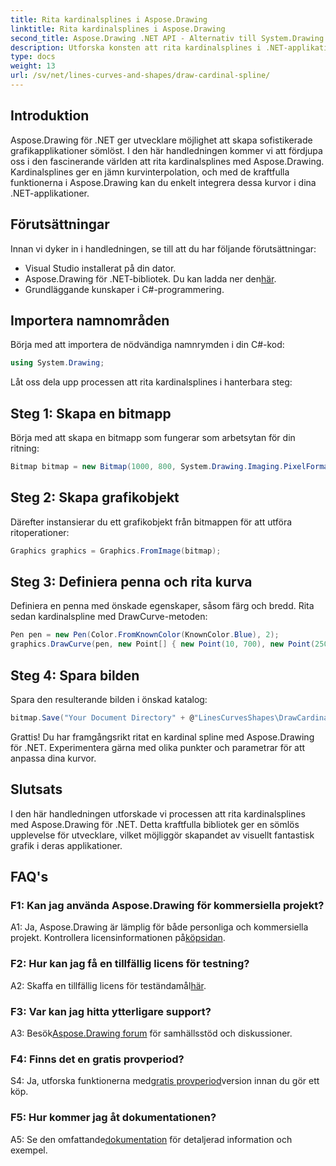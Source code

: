 ```yaml
---
title: Rita kardinalsplines i Aspose.Drawing
linktitle: Rita kardinalsplines i Aspose.Drawing
second_title: Aspose.Drawing .NET API - Alternativ till System.Drawing.Common
description: Utforska konsten att rita kardinalsplines i .NET-applikationer med Aspose.Drawing. Skapa smidiga kurvor utan ansträngning.
type: docs
weight: 13
url: /sv/net/lines-curves-and-shapes/draw-cardinal-spline/
---
```

## Introduktion

Aspose.Drawing för .NET ger utvecklare möjlighet att skapa sofistikerade grafikapplikationer sömlöst. I den här handledningen kommer vi att fördjupa oss i den fascinerande världen att rita kardinalsplines med Aspose.Drawing. Kardinalsplines ger en jämn kurvinterpolation, och med de kraftfulla funktionerna i Aspose.Drawing kan du enkelt integrera dessa kurvor i dina .NET-applikationer.

## Förutsättningar

Innan vi dyker in i handledningen, se till att du har följande förutsättningar:

- Visual Studio installerat på din dator.
-  Aspose.Drawing för .NET-bibliotek. Du kan ladda ner den[här](https://releases.aspose.com/drawing/net/).
- Grundläggande kunskaper i C#-programmering.

## Importera namnområden

Börja med att importera de nödvändiga namnrymden i din C#-kod:

```csharp
using System.Drawing;
```

Låt oss dela upp processen att rita kardinalsplines i hanterbara steg:

## Steg 1: Skapa en bitmapp

Börja med att skapa en bitmapp som fungerar som arbetsytan för din ritning:

```csharp
Bitmap bitmap = new Bitmap(1000, 800, System.Drawing.Imaging.PixelFormat.Format32bppPArgb);
```

## Steg 2: Skapa grafikobjekt

Därefter instansierar du ett grafikobjekt från bitmappen för att utföra ritoperationer:

```csharp
Graphics graphics = Graphics.FromImage(bitmap);
```

## Steg 3: Definiera penna och rita kurva

Definiera en penna med önskade egenskaper, såsom färg och bredd. Rita sedan kardinalspline med DrawCurve-metoden:

```csharp
Pen pen = new Pen(Color.FromKnownColor(KnownColor.Blue), 2);
graphics.DrawCurve(pen, new Point[] { new Point(10, 700), new Point(250, 500), new Point(500, 10), new Point(750, 500), new Point(990, 700) });
```

## Steg 4: Spara bilden

Spara den resulterande bilden i önskad katalog:

```csharp
bitmap.Save("Your Document Directory" + @"LinesCurvesShapes\DrawCardinalSpline_out.png");
```

Grattis! Du har framgångsrikt ritat en kardinal spline med Aspose.Drawing för .NET. Experimentera gärna med olika punkter och parametrar för att anpassa dina kurvor.

## Slutsats

I den här handledningen utforskade vi processen att rita kardinalsplines med Aspose.Drawing för .NET. Detta kraftfulla bibliotek ger en sömlös upplevelse för utvecklare, vilket möjliggör skapandet av visuellt fantastisk grafik i deras applikationer.

## FAQ's

### F1: Kan jag använda Aspose.Drawing för kommersiella projekt?

 A1: Ja, Aspose.Drawing är lämplig för både personliga och kommersiella projekt. Kontrollera licensinformationen på[köpsidan](https://purchase.aspose.com/buy).

### F2: Hur kan jag få en tillfällig licens för testning?

 A2: Skaffa en tillfällig licens för teständamål[här](https://purchase.aspose.com/temporary-license/).

### F3: Var kan jag hitta ytterligare support?

 A3: Besök[Aspose.Drawing forum](https://forum.aspose.com/c/diagram/17) för samhällsstöd och diskussioner.

### F4: Finns det en gratis provperiod?

 S4: Ja, utforska funktionerna med[gratis provperiod](https://releases.aspose.com/)version innan du gör ett köp.

### F5: Hur kommer jag åt dokumentationen?

 A5: Se den omfattande[dokumentation](https://reference.aspose.com/drawing/net/) för detaljerad information och exempel.